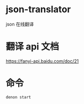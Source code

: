 # json-translator

json 在线翻译

# 翻译 api 文档

https://fanyi-api.baidu.com/doc/21

# 命令

```
denon start
```
